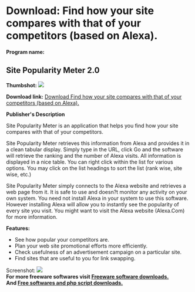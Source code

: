 # Download: Find how your site compares with that of your competitors (based on Alexa).

**Program name:**

## Site Popularity Meter 2.0

  
**Thumbshot:** ![](http://www.freewarefiles.com/screenshot/sitepopmeter_md.gif)   
  
**Download link:** [Download Find how your site compares with that of your competitors (based on Alexa).](http://freesoftwares.boysofts.com/Site-Popularity-Meter_program_19598.html)  
  


**Publisher's Description**  
  


Site Popularity Meter is an application that helps you find how your site compares with that of your competitors. 

Site Popularity Meter retrieves this information from Alexa and provides it in a clean tabular display. Simply type in the URL, click Go and the software will retrieve the ranking and the number of Alexa visits. All information is displayed in a nice table. You can right click within the list for various options. You may click on the list headings to sort the list (rank wise, site wise, etc.)

Site Popularity Meter simply connects to the Alexa website and retrieves a web page from it. It is safe to use and doesn?t monitor any activity on your own system. You need not install Alexa in your system to use this software. However installing Alexa will allow you to instantly see the popularity of every site you visit. You might want to visit the Alexa website (Alexa.Com) for more information.

**Features:**

  * See how popular your competitors are. 
  * Plan your web site promotional efforts more efficiently. 
  * Check usefulness of an advertisement campaign on a particular site. 
  * Find sites that are useful to you for link swapping. 

  
  
Screenshot: ![](http://www.freewarefiles.com/screenshot/sitepopmeter.gif)   
**For more freeware softwares visit [Freeware software downloads.](http://freesoftwares.boysofts.com/)**   
**And [Free softwares and php script downloads.](http://www.boysofts.com/)**
